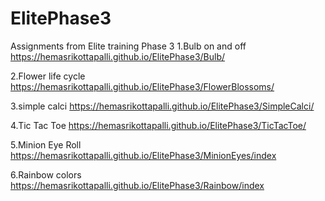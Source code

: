 # ElitePhase3
Assignments from Elite  training Phase 3
1.Bulb on and off
https://hemasrikottapalli.github.io/ElitePhase3/Bulb/

2.Flower life cycle
https://hemasrikottapalli.github.io/ElitePhase3/FlowerBlossoms/

3.simple calci
https://hemasrikottapalli.github.io/ElitePhase3/SimpleCalci/

4.Tic Tac Toe
https://hemasrikottapalli.github.io/ElitePhase3/TicTacToe/

5.Minion Eye Roll
https://hemasrikottapalli.github.io/ElitePhase3/MinionEyes/index

6.Rainbow colors
https://hemasrikottapalli.github.io/ElitePhase3/Rainbow/index
